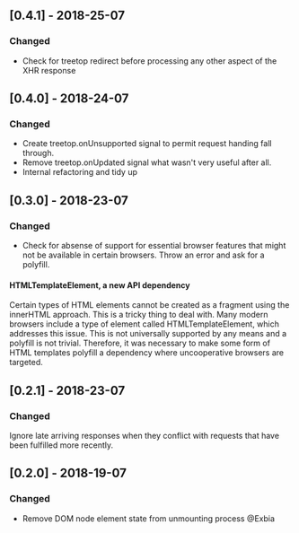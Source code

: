 

## [0.4.1] - 2018-25-07
### Changed

- Check for treetop redirect before processing any other aspect of the XHR response

## [0.4.0] - 2018-24-07
### Changed

- Create treetop.onUnsupported signal to permit request handing fall through.
- Remove treetop.onUpdated signal what wasn't very useful after all.
- Internal refactoring and tidy up


## [0.3.0] - 2018-23-07
### Changed

- Check for absense of support for essential browser features that might not be available in
certain browsers. Throw an error and ask for a polyfill.

#### HTMLTemplateElement, a new API dependency

Certain types of HTML elements cannot be created as a fragment using the innerHTML approach.
This is a tricky thing to deal with. Many modern browsers include a type of element called
HTMLTemplateElement, which addresses this issue. This is not universally supported by
any means and a polyfill is not trivial. Therefore, it was necessary to make some form of
HTML templates polyfill a dependency where uncooperative browsers are targeted.


## [0.2.1] - 2018-23-07
### Changed
Ignore late arriving responses when they conflict with requests that have
been fulfilled more recently.

## [0.2.0] - 2018-19-07
### Changed
- Remove DOM node element state from unmounting process @Exbia

